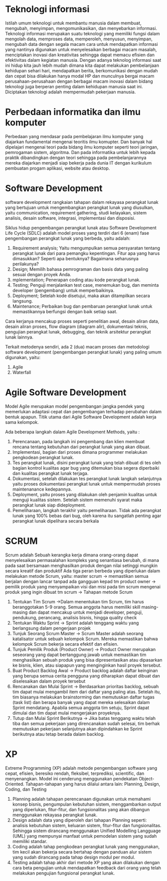 # Teknologi informasi
Istilah umum teknologi untuk membantu manusia dalam membuat, mengubah, menyimpan, mengomunikasikan, dan menyebarkan informasi. Teknologi informasi merupakan suatu teknologi yang memiliki fungsi dalam mengolah data, memproses data, memperoleh, menyusun, menyimpan, mengubah data dengan segala macam cara untuk mendapatkan informasi yang nantinya digunakan untuk menyelesaikan berbagai macam masalah, menciptakan inovasi dan kreativitas sehingga dapat memacu efisien dan efektivitas dalam kegiatan manusia.
Dengan adanya teknolog informasi saat ini hidup kita jauh lebih mudah dimana kita dapat melakukan pembelanjaan kehidupan sehari hari, mendapatkan berita, berkomunikasi dengan mudah dan cepat bisa dilakukan hanya modal HP dan munculnya bergai macam perusahaan-perusahaan dengan berbagai macam inovasi dalam bidang teknologi juga berperan penting dalam kehidupan manusia saat ini. Diciptakan teknologi adalah mempermudah pekerjaan manusia.
# Perbedaan informatika dan ilmu komputer
Perbedaan yang mendasar pada pembelajaran ilmu komputer yang diajarkan fundamental mengenai teoritis ilmu komupter. Dan banyak hal dipelajari mengenai teori pada bidang ilmu komputer seperti teori jaringan, pemrogaman sistem, algoritma.
Dan pada informatika untuk lebih kepada praktik dibandingkan dengan teori sehingga pada pembelanjarannya mereka diajarkan menjadi siap bekerja pada dunia IT dengan kurikulum pembuatan progam aplikasi, website atau desktop.
# Software Development
software development rangkaian tahapan dalam rekayasa perangkat lunak yang bertujuan untuk mengembangkan perangkat lunak yang diusulkan, yaitu communication, requirement gathering, studi kelayakan, sistem analisis, desain software, integrasi, implementasi dan disposisi. 

Siklus hidup pengembangan perangkat lunak atau Software Development Life Cycle (SDLC) adalah model proses yang terdiri dari 6 (enam) fase pengembangan perangkat lunak yang berbeda, yaitu adalah:

1. Requirement analysis; Yaitu mengumpulkan semua persyaratan tentang perangkat lunak dari para pemangku kepentingan. Fitur apa yang harus dimasukkan? Seperti apa bentuknya? Bagaimana seharusnya perilakunya?
2. Design; Memilih bahasa pemrograman dan basis data yang paling sesuai dengan proyek Anda.
3. mplementation; Penerapan coding atau kode perangkat lunak.
4. Testing; Penguji menjalankan test case, menemukan bug, dan meminta developer (pengembang) untuk memperbaikinya.
5. Deployment; Setelah kode disetujui, maka akan ditampilkan secara langsung.
6. Maintenance; Perbaikan bug dan pembaruan perangkat lunak untuk memastikannya berfungsi dengan baik setiap saat.

Cara kerjanya mencakup proses seperti penelitian awal, desain aliran data, desain aliran proses, flow diagram (diagram alir), dokumentasi teknis, pengujian perangkat lunak, debugging, dan teknik arsitektur perangkat lunak lainnya.

Terkait metodenya sendiri, ada 2 (dua) macam proses dan metodologi software development (pengembangan perangkat lunak) yang paling umum digunakan, yaitu:

1. Agile
2. Waterfall

# Agile Software Development
Model Agile merupakan model pengembangan jangka pendek yang memerlukan adaptasi cepat dan pengembangan terhadap perubahan dalam bentuk apapun. Titik utama dari Agile Software Development adalah kerja sama kelompok.

Ada beberapa langkah dalam Agile Development Methods, yaitu :
1. Perencanaan, pada langkah ini pengembang dan klien membuat rencana tentang kebutuhan dari perangkat lunak yang akan dibuat.
2. Implementasi, bagian dari proses dimana programmer melakukan pengkodean perangkat lunak.
3. Tes perangkat lunak, disini perangkat lunak yang telah dibuat di tes oleh bagian kontrol kualitas agar bug yang ditemukan bisa segera diperbaiki dan kualitas perangkat lunak terjaga.
4. Dokumentasi, setelah dilakukan tes perangkat lunak langkah selanjutnya yaitu proses dokumentasi perangkat lunak untuk mempermudah proses maintenanance kedepannya.
5. Deployment, yaitu proses yang dilakukan oleh penjamin kualitas untuk menguji kualitas sistem. Setelah sistem memenuhi syarat maka perangkat lunak siap dideployment.
6. Pemeliharaan, langkah terakhir yaitu pemeliharaan. Tidak ada perangkat lunak yang 100% bebas dari bug, oleh karena itu sangatlah penting agar perangkat lunak dipelihara secara berkala  

# SCRUM
Scrum adalah Sebuah kerangka kerja dimana orang-orang dapat menyelesaikan permasalahan kompleks yang senantiasa berubah, di mana pada saat bersamaan menghasilkan produk dengan nilai setinggi mungkin secara kreatif dan produktif
Ada tiga peran berbeda yang diperlukan dalam melakukan metode Scrum, yaitu: master scrum -> memastikan semua berjalan dengan lancar tanpad ada gangguan kepad tm
product owner -> pemilik produk yang menyampaikan visi dan misi pada tim scrum mengenai produk yang ingin dibuat
tm scrum ->
Tahapan metode Scrum
1. Tentukan Tim Scrum ->Dalam menentukan tim Scrum, tim harus beranggotakan 5-9 orang. Semua anggota harus memiliki skill masing-masing dan dapat mencakup untuk menjadi developer, penguji, pendukung, perancang, analisis bisnis, hingga quality check
2. Tentukan Waktu Sprint -> Sprint adalah tenggang waktu yang berlangsung dalam pengerjaan projek
3. Tunjuk Seorang Scrum Master -> Scrum Master adalah seorang katalisator untuk sebuah kelompok Scrum. Mereka memastikan bahwa kelompok Scrum bekerja secara efektif dan efisien.
4. Tunjuk Pemilik Produk (Product Owner) -> Product Owner merupakan seseorang yang dapat bertanggung jawab untuk memastikan tim menghasilkan sebuah produk yang bisa dipresentasikan atau dipasarkan ke bisnis, klien, atau siapapun yang menginginkan hasil proyek tersebut.
5. Buat Product Backlog Awal -> Product backlog adalah daftar keinginan yang berupa semua cerita pengguna yang diharapkan dapat dibuat dan diselesaikan dalam proyek tersebut
6. Rencanakan dan Mulai Sprint -> Berdasarkan prioritas backlog, sebuah tim dapat mulai mengambil item dari daftar yang paling atas. Setelah itu, tim biasanya melakukan brainstorming dan memutuskan daftar tugas (task list) dan berapa banyak yang dapat mereka selesaikan dalam Sprint mendatang. Apabila semua anggota tim setuju, Sprint dapat dimulai dan tim dapat mulai mengerjakan proyeknya.
7. Tutup dan Mulai Sprint Berikutnya -> Jika batas tenggang waktu telah tiba dan semua pekerjaan yang direncanakan sudah selesai, tim berhak memutuskan pekerjaan selanjutnya akan dipindahkan ke Sprint berikutnya atau tetap berada dalam backlog.

# XP
Extreme Programming (XP) adalah metode pengembangan software yang cepat, efisien, beresiko rendah, fleksibel, terprediksi, scientific, dan menyenangkan.
Model ini cenderung menggunakan pendekatan Object-Oriented. Tahapan-tahapan yang harus dilalui antara lain: Planning, Design, Coding, dan Testing
1. Planning adalah tahapan perencanaan digunakan untuk memahami konsep bisnis, pengumpulan kebutuhan sistem, menggambarkan output yang diperlukan, fitur-fitur, dan fungsionalitas yang akan dibangun menggunakan rekayasa perangkat lunak.
2. Design adalah data yang diperoleh dari tahapan Planning seperti: analisis kebutuhan sistem, keluaran sistem, fitur-fitur dan fungsionalitas. Sehingga sistem dirancang menggunakan Unified Modelling Langguage (UML) yang mempunyai manfaat untuk pemodelan sistem yang sudah memiliki standar.
3. Coding adalah tahap pengkodean perangkat lunak yang menggunakan, tim kecil akan bekerja  secara bertahap dengan panduan alur sistem yang sudah dirancang pada tahap design modul per modul.
4. Testing adalah tahap akhir dari metode XP yang akan dilakukan dengan cara beta pengujian untuk mendapatkan feedback dari orang yang telah melakukan pengujian fungsional perangkat lunak.